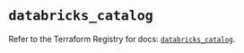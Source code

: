 # `databricks_catalog`

Refer to the Terraform Registry for docs: [`databricks_catalog`](https://registry.terraform.io/providers/databricks/databricks/1.50.0/docs/resources/catalog).
